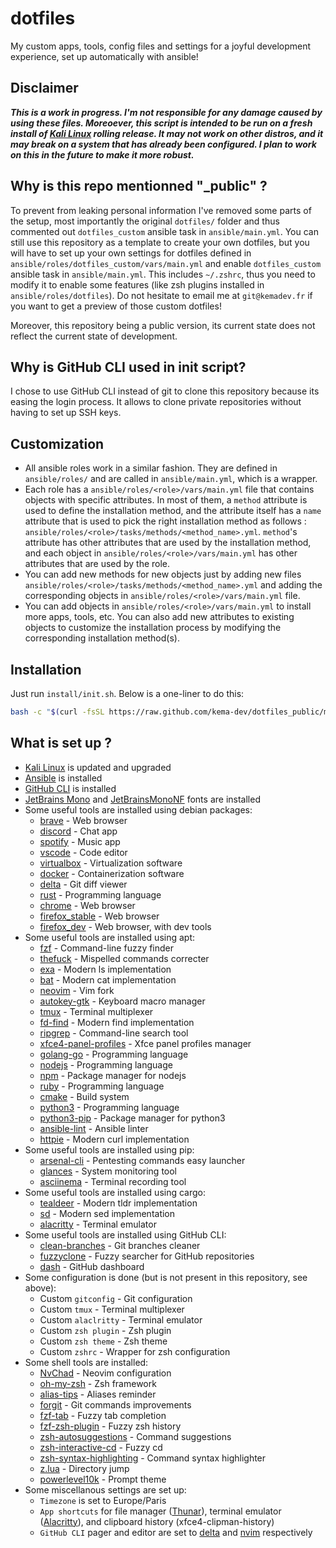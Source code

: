 # dotfiles

My custom apps, tools, config files and settings for a joyful development experience, set up automatically with ansible!

## Disclaimer

***This is a work in progress. I'm not responsible for any damage caused by using these files. Moreoever, this script is intended to be run on a fresh install of [Kali Linux](https://www.kali.org/) rolling release. It may not work on other distros, and it may break on a system that has already been configured. I plan to work on this in the future to make it more robust.***

## Why is this repo mentionned "_public" ?

To prevent from leaking personal information I've removed some parts of the setup, most importantly the original `dotfiles/` folder and thus commented out `dotfiles_custom` ansible task in `ansible/main.yml`. You can still use this repository as a template to create your own dotfiles, but you will have to set up your own settings for dotfiles defined in `ansible/roles/dotfiles_custom/vars/main.yml` and enable `dotfiles_custom` ansible task in `ansible/main.yml`. This includes `~/.zshrc`, thus you need to modify it to enable some features (like zsh plugins installed in `ansible/roles/dotfiles`). Do not hesitate to email me at `git@kemadev.fr` if you want to get a preview of those custom dotfiles!

Moreover, this repository being a public version, its current state does not reflect the current state of development.

## Why is GitHub CLI used in init script?

I chose to use GitHub CLI instead of git to clone this repository because its easing the login process. It allows to clone private repositories without having to set up SSH keys.

## Customization

- All ansible roles work in a similar fashion. They are defined in `ansible/roles/` and are called in `ansible/main.yml`, which is a wrapper.
- Each role has a `ansible/roles/<role>/vars/main.yml` file that contains objects with specific attributes. In most of them, a `method` attribute is used to define the installation method, and the attribute itself has a `name` attribute that is used to pick the right installation method as follows : `ansible/roles/<role>/tasks/methods/<method_name>.yml`. `method`'s attribute has other attributes that are used by the installation method, and each object in `ansible/roles/<role>/vars/main.yml` has other attributes that are used by the role.
- You can add new methods for new objects just by adding new files `ansible/roles/<role>/tasks/methods/<method_name>.yml` and adding the corresponding objects in `ansible/roles/<role>/vars/main.yml` file.
- You can add objects in `ansible/roles/<role>/vars/main.yml` to install more apps, tools, etc. You can also add new attributes to existing objects to customize the installation process by modifying the corresponding installation method(s).

## Installation

Just run `install/init.sh`. Below is a one-liner to do this:

```bash
bash -c "$(curl -fsSL https://raw.github.com/kema-dev/dotfiles_public/main/install/init.sh)"
```

## What is set up ?

- [Kali Linux](https://www.kali.org/) is updated and upgraded
- [Ansible](https://www.ansible.com/) is installed
- [GitHub CLI](https://cli.github.com/) is installed
- [JetBrains Mono](https://www.jetbrains.com/lp/mono/) and [JetBrainsMonoNF](https://github.com/ryanoasis/nerd-fonts) fonts are installed
- Some useful tools are installed using debian packages:
  - [brave](https://brave.com/) - Web browser
  - [discord](https://discord.com/) - Chat app
  - [spotify](https://www.spotify.com/) - Music app
  - [vscode](https://code.visualstudio.com/) - Code editor
  - [virtualbox](https://www.virtualbox.org/) - Virtualization software
  - [docker](https://www.docker.com/) - Containerization software
  - [delta](https://github.com/dandavison/delta) - Git diff viewer
  - [rust](https://www.rust-lang.org/) - Programming language
  - [chrome](https://www.google.fr/chrome) - Web browser
  - [firefox_stable](https://www.mozilla.org/en-US/firefox/) - Web browser
  - [firefox_dev](https://www.mozilla.org/en-US/firefox/developer/) - Web browser, with dev tools
- Some useful tools are installed using apt:
  - [fzf](https://github.com/junegunn/fzf) - Command-line fuzzy finder
  - [thefuck](https://github.com/nvbn/thefuck) - Mispelled commands correcter
  - [exa](https://github.com/ogham/exa) - Modern ls implementation
  - [bat](https://github.com/sharkdp/bat) - Modern cat implementation
  - [neovim](https://neovim.io/) - Vim fork
  - [autokey-gtk](https://manpages.org/autokey-gtk) - Keyboard macro manager
  - [tmux](https://github.com/tmux/tmux) - Terminal multiplexer
  - [fd-find](https://github.com/sharkdp/fd) - Modern find implementation
  - [ripgrep](https://github.com/BurntSushi/ripgrep) - Command-line search tool
  - [xfce4-panel-profiles](https://docs.xfce.org/apps/xfce4-panel-profiles/start) - Xfce panel profiles manager
  - [golang-go](https://go.dev/) - Programming language
  - [nodejs](https://nodejs.org/) - Programming language
  - [npm](https://www.npmjs.com/) - Package manager for nodejs
  - [ruby](https://www.ruby-lang.org/) - Programming language
  - [cmake](https://cmake.org/) - Build system
  - [python3](https://www.python.org/) - Programming language
  - [python3-pip](https://pypi.org/project/pip/) - Package manager for python3
  - [ansible-lint](https://docs.ansible.com/) - Ansible linter
  - [httpie](https://github.com/httpie/httpie) - Modern curl implementation
- Some useful tools are installed using pip:
  - [arsenal-cli](https://github.com/Orange-Cyberdefense/arsenal) - Pentesting commands easy launcher
  - [glances](https://github.com/nicolargo/glances) - System monitoring tool
  - [asciinema](https://github.com/asciinema/asciinema) - Terminal recording tool
- Some useful tools are installed using cargo:
  - [tealdeer](https://github.com/dbrgn/tealdeer) - Modern tldr implementation
  - [sd](https://github.com/chmln/sd) - Modern sed implementation
  - [alacritty](https://github.com/alacritty/alacritty) - Terminal emulator
- Some useful tools are installed using GitHub CLI:
  - [clean-branches](https://github.com/davidraviv/gh-clean-branches) - Git branches cleaner
  - [fuzzyclone](https://github.com/hashue/gh-fuzzyclone) - Fuzzy searcher for GitHub repositories
  - [dash](https://github.com/dlvhdr/gh-dash) - GitHub dashboard
- Some configuration is done (but is not present in this repository, see above):
  - Custom `gitconfig` - Git configuration
  - Custom `tmux` - Terminal multiplexer
  - Custom `alaclritty` - Terminal emulator
  - Custom `zsh plugin` - Zsh plugin
  - Custom `zsh theme` - Zsh theme
  - Custom `zshrc` - Wrapper for zsh configuration
- Some shell tools are installed:
  - [NvChad](https://github.com/NvChad/NvChad) - Neovim configuration
  - [oh-my-zsh](https://github.com/ohmyzsh/ohmyzsh) - Zsh framework
  - [alias-tips](https://github.com/djui/alias-tips) - Aliases reminder
  - [forgit](https://github.com/wfxr/forgit) - Git commands improvements
  - [fzf-tab](https://github.com/Aloxaf/fzf-tab) - Fuzzy tab completion
  - [fzf-zsh-plugin](https://github.com/unixorn/fzf-zsh-plugin) - Fuzzy zsh history
  - [zsh-autosuggestions](https://github.com/zsh-users/zsh-autosuggestions) - Command suggestions
  - [zsh-interactive-cd](https://github.com/changyuheng/zsh-interactive-cd) - Fuzzy cd
  - [zsh-syntax-highlighting](https://github.com/zsh-users/zsh-syntax-highlighting) - Command syntax highlighter
  - [z.lua](https://github.com/skywind3000/z.lua) - Directory jump
  - [powerlevel10k](https://github.com/romkatv/powerlevel10k) - Prompt theme
- Some miscellanous settings are set up:
  - `Timezone` is set to Europe/Paris
  - `App shortcuts` for file manager ([Thunar](https://docs.xfce.org/xfce/thunar/start)), terminal emulator ([Alacritty](https://alacritty.org/)), and clipboard history (xfce4-clipman-history)
  - `GitHub CLI` pager and editor are set to [delta](https://github.com/dandavison/delta) and [nvim](https://neovim.io/) respectively
